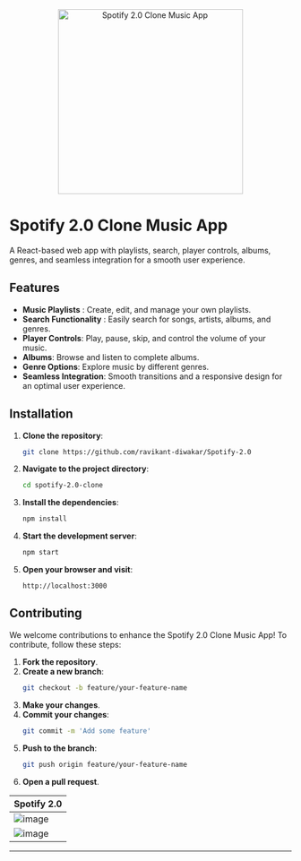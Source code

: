 
<div style="text-align: center;">
  <img src="https://github.com/ravikant-diwakar/Spotify-2.0/assets/110620635/8aacf6cc-729c-4c9f-baef-0f1f9b0272b3" alt="Spotify 2.0 Clone Music App" style="width: 330px;">
</div>

# Spotify 2.0 Clone Music App

A React-based web app with playlists, search, player controls, albums, genres, and seamless integration for a smooth user experience.

## Features

- **Music Playlists** : Create, edit, and manage your own playlists.
- **Search Functionality** : Easily search for songs, artists, albums, and genres.
- **Player Controls**: Play, pause, skip, and control the volume of your music.
- **Albums**: Browse and listen to complete albums.
- **Genre Options**: Explore music by different genres.
- **Seamless Integration**: Smooth transitions and a responsive design for an optimal user experience.

## Installation

1. **Clone the repository**:
    ```bash
    git clone https://github.com/ravikant-diwakar/Spotify-2.0
    ```

2. **Navigate to the project directory**:
    ```bash
    cd spotify-2.0-clone
    ```

3. **Install the dependencies**:
    ```bash
    npm install
    ```

4. **Start the development server**:
    ```bash
    npm start
    ```

5. **Open your browser and visit**:
    ```
    http://localhost:3000
    ```

## Contributing

We welcome contributions to enhance the Spotify 2.0 Clone Music App! To contribute, follow these steps:

1. **Fork the repository**.
2. **Create a new branch**:
    ```bash
    git checkout -b feature/your-feature-name
    ```
3. **Make your changes**.
4. **Commit your changes**:
    ```bash
    git commit -m 'Add some feature'
    ```
5. **Push to the branch**:
    ```bash
    git push origin feature/your-feature-name
    ```
6. **Open a pull request**.

| Spotify 2.0 |
|-------------|
| ![image](https://github.com/ravikant-diwakar/Spotify-2.0/assets/110620635/0a078246-df25-4799-9fae-d1d84e243148) |
| ![image](https://github.com/ravikant-diwakar/Spotify-2.0/assets/110620635/f30d6bd5-639f-4726-8d1f-78721bc60b23) |


---
